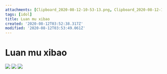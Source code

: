 ```yaml
---
attachments: [Clipboard_2020-08-12-10-53-13.png, Clipboard_2020-08-12-10-53-33.png, Clipboard_2020-08-12-10-53-48.png]
tags: [idol]
title: Luan mu xibao
created: '2020-08-12T03:52:38.317Z'
modified: '2020-08-12T03:53:49.061Z'
---
```


# Luan mu xibao
![](@attachment/Clipboard_2020-08-12-10-53-13.png)
![](@attachment/Clipboard_2020-08-12-10-53-33.png)
![](@attachment/Clipboard_2020-08-12-10-53-48.png)
